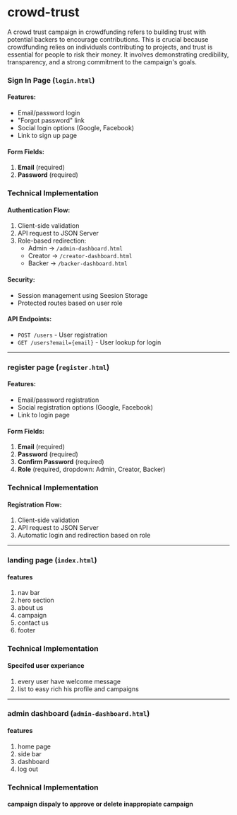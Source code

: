 # crowd-trust
A crowd trust campaign in crowdfunding refers to building trust with potential backers to encourage contributions. This is crucial because crowdfunding relies on individuals contributing to projects, and trust is essential for people to risk their money. It involves demonstrating credibility, transparency, and a strong commitment to the campaign's goals.

### Sign In Page (`login.html`)

#### Features:
- Email/password login
- "Forgot password" link
- Social login options (Google, Facebook)
- Link to sign up page

#### Form Fields:
1. **Email** (required)
2. **Password** (required)

### Technical Implementation

#### Authentication Flow:
1. Client-side validation
2. API request to JSON Server
3. Role-based redirection:
   - Admin → `/admin-dashboard.html`
   - Creator → `/creator-dashboard.html`
   - Backer → `/backer-dashboard.html`

#### Security:
- Session management using Seesion Storage
- Protected routes based on user role

#### API Endpoints:
- `POST /users` - User registration
- `GET /users?email={email}` - User lookup for login
*************************
### register page (`register.html`)
#### Features:
- Email/password registration
- Social registration options (Google, Facebook)
- Link to login page

#### Form Fields:
1. **Email** (required)
2. **Password** (required)
3. **Confirm Password** (required)
4. **Role** (required, dropdown: Admin, Creator, Backer)

### Technical Implementation

#### Registration Flow:
1. Client-side validation
2. API request to JSON Server
3. Automatic login and redirection based on role
***********************
### landing page (`index.html`)
#### features 
1. nav bar
2. hero section
3. about us
4. campaign
5. contact us
6. footer
### Technical Implementation
#### Specifed user experiance
1. every user have welcome message
2. list to easy rich his profile and campaigns

**************************
### admin dashboard (`admin-dashboard.html`)
#### features 
1. home page
2. side bar
3. dashboard
4. log out


### Technical Implementation

 #### campaign dispaly to approve or delete inappropiate campaign
  




